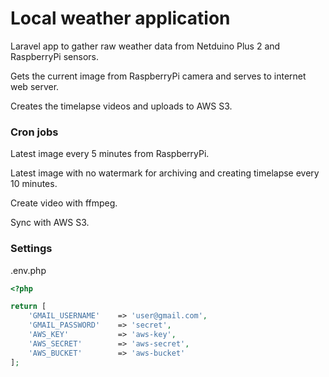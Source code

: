 # Local weather application

Laravel app to gather raw weather data from Netduino Plus 2 and RaspberryPi sensors.

Gets the current image from RaspberryPi camera and serves to internet web server.

Creates the timelapse videos and uploads to AWS S3.

### Cron jobs

Latest image every 5 minutes from RaspberryPi.

Latest image with no watermark for archiving and creating timelapse every 10 minutes.

Create video with ffmpeg.

Sync with AWS S3.

### Settings

.env.php

```php
<?php

return [
    'GMAIL_USERNAME'    => 'user@gmail.com',
    'GMAIL_PASSWORD'    => 'secret',
    'AWS_KEY'           => 'aws-key',
    'AWS_SECRET'        => 'aws-secret',
    'AWS_BUCKET'        => 'aws-bucket'
];

```